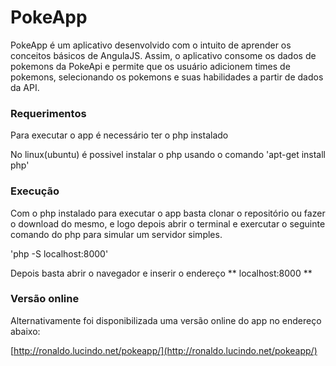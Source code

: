 # PokeApp

PokeApp é um aplicativo desenvolvido com o intuito de aprender os conceitos básicos de AngulaJS. Assim, o  aplicativo consome os dados de pokemons da PokeApi e permite que os usuário adicionem times de pokemons, selecionando os pokemons e suas habilidades a partir de dados da API.

### Requerimentos

Para executar o app é necessário ter o php instalado

No linux(ubuntu) é possivel instalar o php usando o comando 'apt-get install php'

### Execução

Com o php instalado para executar o app basta clonar o repositório ou fazer o download do mesmo, e logo depois abrir o terminal e exercutar o seguinte comando do php para simular um servidor simples.

'php -S localhost:8000'

Depois basta abrir o navegador e inserir o endereço ** localhost:8000 **

### Versão online

Alternativamente foi disponibilizada uma versão online do app no endereço abaixo:

[http://ronaldo.lucindo.net/pokeapp/](http://ronaldo.lucindo.net/pokeapp/)

